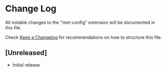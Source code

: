 # Change Log

All notable changes to the "met-config" extension will be documented in this file.

Check [Keep a Changelog](http://keepachangelog.com/) for recommendations on how to structure this file.

## [Unreleased]

- Initial release